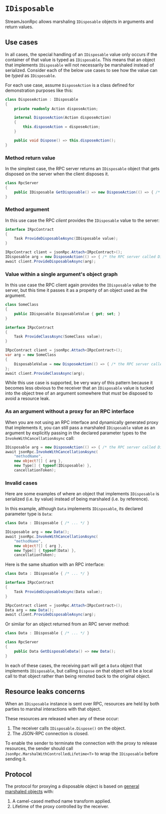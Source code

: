 # `IDisposable`

StreamJsonRpc allows marshaling `IDisposable` objects in arguments and return values.

## Use cases

In all cases, the special handling of an `IDisposable` value only occurs if the container of that value is typed as `IDisposable`.
This means that an object that implements `IDisposable` will not necessarily be marshaled instead of serialized.
Consider each of the below use cases to see how the value can be *typed* as `IDisposable`.

For each use case, assume `DisposeAction` is a class defined for demonstration purposes like this:

```cs
class DisposeAction : IDisposable
{
    private readonly Action disposeAction;

    internal DisposeAction(Action disposeAction)
    {
        this.disposeAction = disposeAction;
    }

    public void Dispose() => this.disposeAction();
}
```

### Method return value

In the simplest case, the RPC server returns an `IDisposable` object that gets disposed on the server
when the client disposes it.

```cs
class RpcServer
{
    public IDisposable GetDisposable() => new DisposeAction(() => { /* The client disposed us */ });
}
```

### Method argument

In this use case the RPC *client* provides the `IDisposable` value to the server:

```cs
interface IRpcContract
{
    Task ProvideDisposableAsync(IDisposable value);
}

IRpcContract client = jsonRpc.Attach<IRpcContract>();
IDisposable arg = new DisposeAction(() => { /* the RPC server called Dispose() on the argument */});
await client.ProvideDisposableAsync(arg);
```

### Value within a single argument's object graph

In this use case the RPC client again provides the `IDisposable` value to the server,
but this time it passes it as a property of an object used as the argument.

```cs
class SomeClass
{
    public IDisposable DisposableValue { get; set; }
}

interface IRpcContract
{
    Task ProvideClassAsync(SomeClass value);
}

IRpcContract client = jsonRpc.Attach<IRpcContract>();
var arg = new SomeClass
{
    DisposableValue = new DisposeAction(() => { /* the RPC server called Dispose() on the argument */}),
};
await client.ProvideClassAsync(arg);
```

While this use case is supported, be very wary of this pattern because it becomes less obvious to the receiver that an `IDisposable` value is tucked into the object tree of an argument somewhere that *must* be disposed to avoid a resource leak.

### As an argument without a proxy for an RPC interface

When you are not using an RPC interface and dynamically generated proxy that implements it, you can still pass a marshaled `IDisposable` value as an argument by explicitly passing in the declared parameter types to the `InvokeWithCancellationAsync` call:

```cs
IDisposable arg = new DisposeAction(() => { /* the RPC server called Dispose() on the argument */});
await jsonRpc.InvokeWithCancellationAsync(
    "methodName",
    new object?[] { arg },
    new Type[] { typeof(IDisposable) },
    cancellationToken);
```

### Invalid cases

Here are some examples of where an object that implements `IDisposable` is serialized (i.e. by value) instead of being marshaled (i.e. by reference).

In this example, although `Data` implements `IDisposable`, its declared parameter type is `Data`:

```cs
class Data : IDisposable { /* ... */ }

IDisposable arg = new Data();
await jsonRpc.InvokeWithCancellationAsync(
    "methodName",
    new object?[] { arg },
    new Type[] { typeof(Data) },
    cancellationToken);
```

Here is the same situation with an RPC interface:

```cs
class Data : IDisposable { /* ... */ }

interface IRpcContract
{
    Task ProvideDisposableAsync(Data value);
}

IRpcContract client = jsonRpc.Attach<IRpcContract>();
Data arg = new Data();
await client.ProvideDisposableAsync(arg);
```

Or similar for an object returned from an RPC server method:

```cs
class Data : IDisposable { /* ... */ }

class RpcServer
{
    public Data GetDisposableData() => new Data();
}
```

In each of these cases, the receiving part will get a `Data` object that implements `IDisposable`, but calling `Dispose` on that object will be a local call to that object rather than being remoted back to the original object.

## Resource leaks concerns

When an `IDisposable` instance is sent over RPC, resources are held by both parties to marshal interactions
with that object.

These resources are released when any of these occur:

1. The receiver calls `IDisposable.Dispose()` on the object.
1. The JSON-RPC connection is closed.

To enable the sender to terminate the connection with the proxy to release resources, the sender should call `JsonRpc.MarshalWithControlledLifetime<T>` to wrap the `IDisposable` before sending it.

## Protocol

The protocol for proxying a disposable object is based on [general marshaled objects](general_marshaled_objects.md) with:

1. A camel-cased method name transform applied.
1. Lifetime of the proxy controlled by the receiver.
